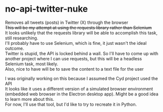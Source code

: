 # no-api-twitter-nuke
Removes all tweets (posts) in Twitter (X) through the browser  
~~This will be my attempt at using the requests library rather than Selenium~~  
It looks unlikely that the requests library will be able to accomplish this task, still researching.  
I'll probably have to use Selenium, which is fine, it just wasn't the ideal outcome.  
Twitter is stupid, the API is locked behind a wall. So I'll have to come up with another project where I can use requests, but this will be a headless Selenium task, most likely.  
Also, nice to have will be to save the content to a text file for the user

I was originally working on this because I assumed the Cyd project used the API  
It looks like it uses a different version of a simulated browser environment (embedded web browser in the Electron desktop app). Might be a good idea to learn more about this.  
For now, I'll use that tool, but I'd like to try to recreate it in Python.
